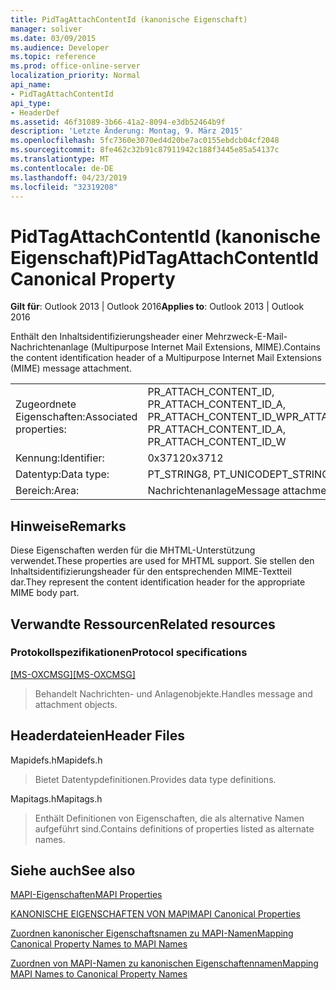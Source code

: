 ```yaml
---
title: PidTagAttachContentId (kanonische Eigenschaft)
manager: soliver
ms.date: 03/09/2015
ms.audience: Developer
ms.topic: reference
ms.prod: office-online-server
localization_priority: Normal
api_name:
- PidTagAttachContentId
api_type:
- HeaderDef
ms.assetid: 46f31089-3b66-41a2-8094-e3db52464b9f
description: 'Letzte Änderung: Montag, 9. März 2015'
ms.openlocfilehash: 5fc7360e3070ed4d20be7ac0155ebdcb04cf2048
ms.sourcegitcommit: 8fe462c32b91c87911942c188f3445e85a54137c
ms.translationtype: MT
ms.contentlocale: de-DE
ms.lasthandoff: 04/23/2019
ms.locfileid: "32319208"
---
```

# <a name="pidtagattachcontentid-canonical-property"></a><span data-ttu-id="978dd-103">PidTagAttachContentId (kanonische Eigenschaft)</span><span class="sxs-lookup"><span data-stu-id="978dd-103">PidTagAttachContentId Canonical Property</span></span>

  
  
<span data-ttu-id="978dd-104">**Gilt für**: Outlook 2013 | Outlook 2016</span><span class="sxs-lookup"><span data-stu-id="978dd-104">**Applies to**: Outlook 2013 | Outlook 2016</span></span> 
  
<span data-ttu-id="978dd-105">Enthält den Inhaltsidentifizierungsheader einer Mehrzweck-E-Mail-Nachrichtenanlage (Multipurpose Internet Mail Extensions, MIME).</span><span class="sxs-lookup"><span data-stu-id="978dd-105">Contains the content identification header of a Multipurpose Internet Mail Extensions (MIME) message attachment.</span></span> 
  
|||
|:-----|:-----|
|<span data-ttu-id="978dd-106">Zugeordnete Eigenschaften:</span><span class="sxs-lookup"><span data-stu-id="978dd-106">Associated properties:</span></span>  <br/> |<span data-ttu-id="978dd-107">PR_ATTACH_CONTENT_ID, PR_ATTACH_CONTENT_ID_A, PR_ATTACH_CONTENT_ID_W</span><span class="sxs-lookup"><span data-stu-id="978dd-107">PR_ATTACH_CONTENT_ID, PR_ATTACH_CONTENT_ID_A, PR_ATTACH_CONTENT_ID_W</span></span>  <br/> |
|<span data-ttu-id="978dd-108">Kennung:</span><span class="sxs-lookup"><span data-stu-id="978dd-108">Identifier:</span></span>  <br/> |<span data-ttu-id="978dd-109">0x3712</span><span class="sxs-lookup"><span data-stu-id="978dd-109">0x3712</span></span>  <br/> |
|<span data-ttu-id="978dd-110">Datentyp:</span><span class="sxs-lookup"><span data-stu-id="978dd-110">Data type:</span></span>  <br/> |<span data-ttu-id="978dd-111">PT_STRING8, PT_UNICODE</span><span class="sxs-lookup"><span data-stu-id="978dd-111">PT_STRING8, PT_UNICODE</span></span>  <br/> |
|<span data-ttu-id="978dd-112">Bereich:</span><span class="sxs-lookup"><span data-stu-id="978dd-112">Area:</span></span>  <br/> |<span data-ttu-id="978dd-113">Nachrichtenanlage</span><span class="sxs-lookup"><span data-stu-id="978dd-113">Message attachment</span></span>  <br/> |
   
## <a name="remarks"></a><span data-ttu-id="978dd-114">Hinweise</span><span class="sxs-lookup"><span data-stu-id="978dd-114">Remarks</span></span>

<span data-ttu-id="978dd-115">Diese Eigenschaften werden für die MHTML-Unterstützung verwendet.</span><span class="sxs-lookup"><span data-stu-id="978dd-115">These properties are used for MHTML support.</span></span> <span data-ttu-id="978dd-116">Sie stellen den Inhaltsidentifizierungsheader für den entsprechenden MIME-Textteil dar.</span><span class="sxs-lookup"><span data-stu-id="978dd-116">They represent the content identification header for the appropriate MIME body part.</span></span> 
  
## <a name="related-resources"></a><span data-ttu-id="978dd-117">Verwandte Ressourcen</span><span class="sxs-lookup"><span data-stu-id="978dd-117">Related resources</span></span>

### <a name="protocol-specifications"></a><span data-ttu-id="978dd-118">Protokollspezifikationen</span><span class="sxs-lookup"><span data-stu-id="978dd-118">Protocol specifications</span></span>

<span data-ttu-id="978dd-119">[[MS-OXCMSG]](https://msdn.microsoft.com/library/7fd7ec40-deec-4c06-9493-1bc06b349682%28Office.15%29.aspx)</span><span class="sxs-lookup"><span data-stu-id="978dd-119">[[MS-OXCMSG]](https://msdn.microsoft.com/library/7fd7ec40-deec-4c06-9493-1bc06b349682%28Office.15%29.aspx)</span></span>
  
> <span data-ttu-id="978dd-120">Behandelt Nachrichten- und Anlagenobjekte.</span><span class="sxs-lookup"><span data-stu-id="978dd-120">Handles message and attachment objects.</span></span>
    
## <a name="header-files"></a><span data-ttu-id="978dd-121">Headerdateien</span><span class="sxs-lookup"><span data-stu-id="978dd-121">Header Files</span></span>

<span data-ttu-id="978dd-122">Mapidefs.h</span><span class="sxs-lookup"><span data-stu-id="978dd-122">Mapidefs.h</span></span>
  
> <span data-ttu-id="978dd-123">Bietet Datentypdefinitionen.</span><span class="sxs-lookup"><span data-stu-id="978dd-123">Provides data type definitions.</span></span>
    
<span data-ttu-id="978dd-124">Mapitags.h</span><span class="sxs-lookup"><span data-stu-id="978dd-124">Mapitags.h</span></span>
  
> <span data-ttu-id="978dd-125">Enthält Definitionen von Eigenschaften, die als alternative Namen aufgeführt sind.</span><span class="sxs-lookup"><span data-stu-id="978dd-125">Contains definitions of properties listed as alternate names.</span></span>
    
## <a name="see-also"></a><span data-ttu-id="978dd-126">Siehe auch</span><span class="sxs-lookup"><span data-stu-id="978dd-126">See also</span></span>



[<span data-ttu-id="978dd-127">MAPI-Eigenschaften</span><span class="sxs-lookup"><span data-stu-id="978dd-127">MAPI Properties</span></span>](mapi-properties.md)
  
[<span data-ttu-id="978dd-128">KANONISCHE EIGENSCHAFTEN VON MAPI</span><span class="sxs-lookup"><span data-stu-id="978dd-128">MAPI Canonical Properties</span></span>](mapi-canonical-properties.md)
  
[<span data-ttu-id="978dd-129">Zuordnen kanonischer Eigenschaftsnamen zu MAPI-Namen</span><span class="sxs-lookup"><span data-stu-id="978dd-129">Mapping Canonical Property Names to MAPI Names</span></span>](mapping-canonical-property-names-to-mapi-names.md)
  
[<span data-ttu-id="978dd-130">Zuordnen von MAPI-Namen zu kanonischen Eigenschaftennamen</span><span class="sxs-lookup"><span data-stu-id="978dd-130">Mapping MAPI Names to Canonical Property Names</span></span>](mapping-mapi-names-to-canonical-property-names.md)

